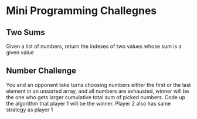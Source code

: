 # Mini Programming Challegnes

## Two Sums
Given a list of numbers, return the indexes of two values whose sum is a given value

## Number Challenge
You and an opponent take turns choosing numbers either the first or the last element in an unsorted array, and all numbers are exhausted, winner will be the one who gets larger cumulative total sum of picked numbers. Code up the algorithm that player 1 will be the winner. Player 2 also has same strategy as player 1



